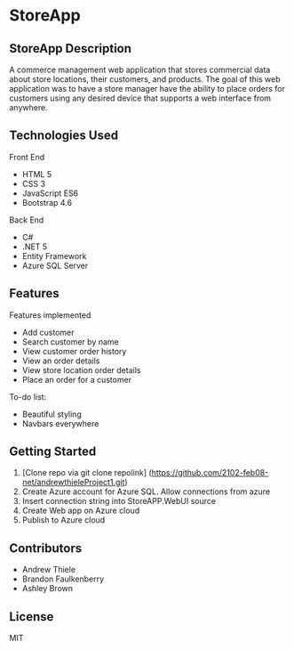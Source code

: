 # StoreApp

## StoreApp Description
A commerce management web application that stores commercial data about store locations, their customers, and products.  The goal of this web application was to have a store manager have the ability to place orders for customers using any desired device that supports a web interface from anywhere.  

## Technologies Used
Front End
* HTML 5
* CSS 3
* JavaScript ES6
* Bootstrap 4.6

Back End
* C# 
* .NET 5
* Entity Framework
* Azure SQL Server

## Features
Features implemented
* Add customer
* Search customer by name
* View customer order history
* View an order details
* View store location order details
* Place an order for a customer

To-do list:
* Beautiful styling
* Navbars everywhere

## Getting Started
1. [Clone repo via git clone repolink] (https://github.com/2102-feb08-net/andrewthieleProject1.git)
2. Create Azure account for Azure SQL.  Allow connections from azure
3. Insert connection string into StoreAPP.WebUI source
4. Create Web app on Azure cloud
5. Publish to Azure cloud

## Contributors
* Andrew Thiele
* Brandon Faulkenberry
* Ashley Brown

## License
MIT

